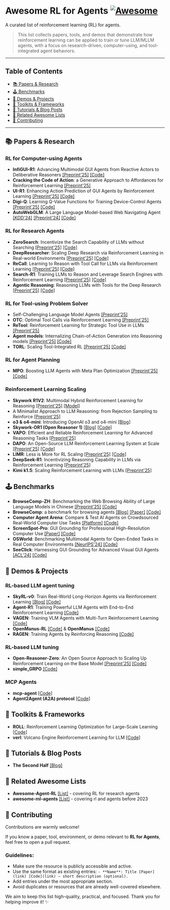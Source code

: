 # Awesome RL for Agents [![Awesome](https://awesome.re/badge.svg)](https://awesome.re)

A curated list of reinforcement learning (RL) for agents.

> This list collects papers, tools, and demos that demonstrate how reinforcement learning can be applied to train or tune LLM/MLLM agents, with a focus on research-driven, computer-using, and tool-integrated agent behaviors.
---

## Table of Contents

- [📚 Papers & Research](#-papers--research)
- [🕹️ Benchmarks](#-benchmarks)
- [🧪 Demos & Projects](#-demos--projects)
- [🧰 Toolkits & Frameworks](#-toolkits--frameworks)
- [📄 Tutorials & Blog Posts](#-tutorials--blog-posts)
- [🔗 Related Awesome Lists](#-related-awesome-lists)
- [🤝 Contributing](#-contributing)

---

## 📚 Papers & Research
### RL for Computer-using Agents
- **InfiGUI-R1**: Advancing Multimodal GUI Agents from Reactive Actors to Deliberative Reasoners [[Preprint'25]](https://arxiv.org/abs/2504.14239) [[Code]](https://github.com/Reallm-Labs/InfiGUI-R1)
- **Cracking the Code of Action**: a Generative Approach to Affordances for Reinforcement Learning [[Preprint'25]](https://arxiv.org/abs/2504.17282)
- **UI-R1**: Enhancing Action Prediction of GUI Agents by Reinforcement Learning [[Preprint'25]](https://arxiv.org/abs//2503.21620) [[Code]](https://github.com/lll6gg/UI-R1)
- **Digi-Q**: Learning Q-Value Functions for Training Device-Control Agents [[Preprint'25]](https://arxiv.org/abs/2502.15760) [[Code]](https://github.com/DigiRL-agent/digiq)
- **AutoWebGLM**: A Large Language Model-based Web Navigating Agent [[KDD'24]](https://dl.acm.org/doi/10.1145/3637528.3671620) [[Preprint'24]](https://arxiv.org/abs/2404.03648) [[Code]](https://github.com/THUDM/AutoWebGLM)

### RL for Research Agents
- **ZeroSearch**: Incentivize the Search Capability of LLMs without Searching [[Preprint'25]](https://arxiv.org/abs/2505.04588) [[Code]](https://github.com/Alibaba-nlp/ZeroSearch)
- **DeepResearcher**: Scaling Deep Research via Reinforcement Learning in Real-world Environments [[Preprint'25]](https://arxiv.org/abs/2504.03160) [[Code]](https://github.com/GAIR-NLP/DeepResearcher)
- **ReCall**: Learning to Reason with Tool Call for LLMs via Reinforcement Learning [[Preprint'25]](https://arxiv.org/abs/2503.19470) [[Code]](https://github.com/Agent-RL/ReCall)
- **Search-R1**: Training LLMs to Reason and Leverage Search Engines with Reinforcement Learning [[Preprint'25]](https://arxiv.org/abs/2503.09516) [[Code]](https://github.com/petergriffinjin/search-r1)
- **Agentic Reasoning**: Reasoning LLMs with Tools for the Deep Research [[Preprint'25]](https://arxiv.org/abs/2502.04644) [[Code]](https://github.com/theworldofagents/Agentic-Reasoning)

### RL for Tool-using Problem Solver
- Self-Challenging Language Model Agents [[Preprint'25]](https://arxiv.org/abs/2506.01716v1)
- **OTC**: Optimal Tool Calls via Reinforcement Learning [[Preprint'25]](https://arxiv.org/abs/2504.14870)
- **ReTool**: Reinforcement Learning for Strategic Tool Use in LLMs [[Preprint'25]](https://arxiv.org/abs/2504.11536)
- **Agent models**: Internalizing Chain-of-Action Generation into Reasoning models [[Preprint'25]](https://arxiv.org/abs/2503.06580) [[Code]](https://github.com/ADaM-BJTU/AutoCoA)
- **TORL**: Scaling Tool-Integrated RL [[Preprint'25]](https://arxiv.org/pdf/2503.23383) [[Code]](https://github.com/GAIR-NLP/ToRL)

### RL for Agent Planning
- **MPO**: Boosting LLM Agents with Meta Plan Optimization [[Preprint'25]](https://arxiv.org/abs/2503.02682) [[Code]](https://github.com/WeiminXiong/MPO)

### Reinforcement Learning Scaling
- **Skywork R1V2**: Multimodal Hybrid Reinforcement Learning for Reasoning [[Preprint'25]](https://arxiv.org/abs/2504.16656) [[Model]](https://huggingface.co/Skywork/Skywork-R1V2-38B)
- A Minimalist Approach to LLM Reasoning: from Rejection Sampling to Reinforce [[Preprint'25]](https://arxiv.org/abs/2504.11343)
- **o3 & o4-mini**: Introducing OpenAI o3 and o4-mini [[Blog]](https://openai.com/index/introducing-o3-and-o4-mini/)
- **Skywork-OR1 (Open Reasoner 1)** [[Blog]](https://capricious-hydrogen-41c.notion.site/Skywork-Open-Reaonser-Series-1d0bc9ae823a80459b46c149e4f51680) [[Code]](https://github.com/SkyworkAI/Skywork-OR1)
- **VAPO**: Efficient and Reliable Reinforcement Learning for Advanced Reasoning Tasks [[Preprint'25]](https://arxiv.org/abs/2504.05118)
- **DAPO**: An Open-Source LLM Reinforcement Learning System at Scale [[Preprint'25]](https://arxiv.org/abs/2503.14476v1) [[Code]](https://github.com/BytedTsinghua-SIA/DAPO)
- **LIMR**: Less is More for RL Scaling [[Preprint'25]](https://arxiv.org/abs/2502.11886) [[Code]](https://github.com/GAIR-NLP/LIMR)
- **DeepSeek-R1**: Incentivizing Reasoning Capability in LLMs via Reinforcement Learning [[Preprint'25]](https://arxiv.org/abs/2501.12948)
- **Kimi k1.5**: Scaling Reinforcement Learning with LLMs [[Preprint'25]](https://arxiv.org/abs/2501.12599)

## 🕹 Benchmarks
- **BrowseComp-ZH**: Benchmarking the Web Browsing Ability of Large Language Models in Chinese [[Preprint'25]](https://arxiv.org/abs/2504.19314) [[Code]](https://github.com/PALIN2018/BrowseComp-ZH)
- **BrowseComp**: a benchmark for browsing agents [[Blog]](https://openai.com/index/browsecomp/) [[Paper]](https://cdn.openai.com/pdf/5e10f4ab-d6f7-442e-9508-59515c65e35d/browsecomp.pdf) [[Code]](https://github.com/openai/simple-evals)
- **Computer Agent Arena**: Compare & Test AI Agents on Crowdsourced Real-World Computer Use Tasks [[Platform]](https://arena.xlang.ai/) [[Code]](https://github.com/xlang-ai/computer-agent-arena)
- **ScreenSpot-Pro**: GUI Grounding for Professional High-Resolution Computer Use [[Paper]](https://likaixin2000.github.io/papers/ScreenSpot_Pro.pdf) [[Code]](https://github.com/likaixin2000/ScreenSpot-Pro-GUI-Grounding)
- **OSWorld**: Benchmarking Multimodal Agents for Open-Ended Tasks in Real Computer Environments [[NeurIPS'24]](https://proceedings.neurips.cc/paper_files/paper/2024/hash/5d413e48f84dc61244b6be550f1cd8f5-Abstract-Datasets_and_Benchmarks_Track.html) [[Code]](https://github.com/xlang-ai/OSWorld)
- **SeeClick**: Harnessing GUI Grounding for Advanced Visual GUI Agents [[ACL'24]](https://aclanthology.org/2024.acl-long.505.pdf) [[Code]](https://github.com/njucckevin/SeeClick)

## 🧪 Demos & Projects

### RL-based LLM agent tuning
- **SkyRL-v0**: Train Real-World Long-Horizon Agents via Reinforcement Learning [[Blog]](https://novasky-ai.notion.site/skyrl-v0) [[Code]](https://github.com/NovaSky-AI/SkyRL)
- **Agent-R1**: Training Powerful LLM Agents with End-to-End Reinforcement Learning [[Code]](https://github.com/0russwest0/Agent-R1)
- **VAGEN**: Training VLM Agents with Multi-Turn Reinforcement Learning [[Code]](https://github.com/RAGEN-AI/vagen)
- **OpenManus-RL** [[Code]](https://github.com/OpenManus/OpenManus-RL) & **OpenManus** [[Code]](https://github.com/mannaandpoem/OpenManus)
- **RAGEN**: Training Agents by Reinforcing Reasoning [[Code]](https://github.com/ZihanWang314/ragen)

### RL-based LLM tuning
- **Open-Reasoner-Zero**: An Open Source Approach to Scaling Up Reinforcement Learning on the Base Model [[Preprint'25]](https://arxiv.org/abs/2503.24290) [[Code]](https://github.com/Open-Reasoner-Zero/Open-Reasoner-Zero)
- **simple_GRPO** [[Code]](https://github.com/lsdefine/simple_GRPO)

### MCP Agents
- **mcp-agent** [[Code]](https://github.com/lastmile-ai/mcp-agent)
- **Agent2Agent (A2A) protocol** [[Code]](https://github.com/google/A2A)

## 🧰 Toolkits & Frameworks
- **ROLL**: Reinforcement Learning Optimization for Large-Scale Learning [[Code]](https://github.com/alibaba/ROLL)
- **verl**: Volcano Engine Reinforcement Learning for LLM [[Code]](https://github.com/volcengine/verl)

## 📄 Tutorials & Blog Posts
- **The Second Half** [[Blog]](https://ysymyth.github.io/The-Second-Half/)

## 🔗 Related Awesome Lists
- **Awesome-Agent-RL** [[List]](https://github.com/0russwest0/Awesome-Agent-RL) - covering RL for research agents
- **awesome-ml-agents** [[List]](https://github.com/tokarev-i-v/awesome-llm-rl-agents) - covering rl and agents before 2023

## 🤝 Contributing

Contributions are warmly welcome!

If you know a paper, tool, environment, or demo relevant to **RL for Agents**, feel free to open a pull request.

### Guidelines:
- Make sure the resource is publicly accessible and active.
- Use the same format as existing entries: `- **Name**: Title [Paper](link) [Code](link) – short description (optional).`
- Add entries under the most appropriate section.
- Avoid duplicates or resources that are already well-covered elsewhere.

We aim to keep this list high-quality, practical, and focused. Thank you for helping improve it! ✨
